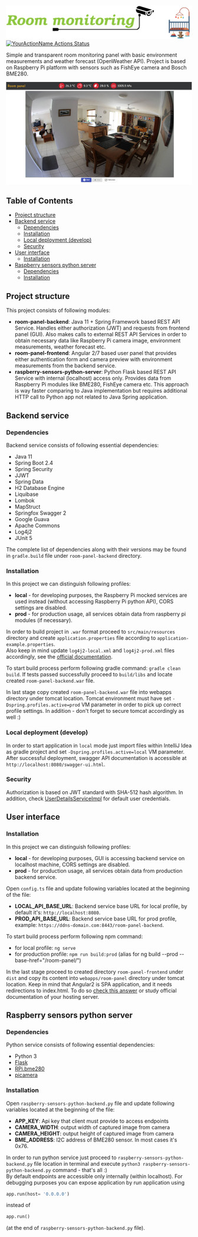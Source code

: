 ![Room monitoring](./_example/logo.png)
[![YourActionName Actions Status](https://github.com/LukaszBlasiak/smart-home/workflows/backend-build/badge.svg)](https://github.com/LukaszBlasiak/smart-home/actions)

Simple and transparent room monitoring panel with basic environment measurements and weather forecast (OpenWeather API). 
Project is based on Raspberry Pi platform with sensors such as FishEye camera and Bosch BME280.

![main panel example](./_example/preview.png)


## Table of Contents
- [Project structure](#project-structure)
- [Backend service](#backend-service)
  - [Dependencies](#dependencies)
  - [Installation](#installation)
  - [Local deployment (develop)](#local-deployment-develop)
  - [Security](#security)
- [User interface](#user-interface)
  - [Installation](#installation)
- [Raspberry sensors python server](#raspberry-sensors-python-server)
  - [Dependencies](#dependencies)
  - [Installation](#installation)

## Project structure

This project consists of following modules:
* **room-panel-backend**: Java 11 + Spring Framework based REST API Service. Handles either authorization (JWT) and requests from 
  frontend panel (GUI). Also makes calls to external REST API Services in order to obtain necessary data like Raspberry 
  Pi camera image, environment measurements, weather forecast etc.
* **room-panel-frontend**:  Angular 2/7 based user panel that provides either authentication form and camera 
  preview with environment measurements from the backend service.
* **raspberry-sensors-python-server**: Python Flask based REST API Service with internal (localhost) access only. Provides data 
 from Raspberry Pi modules like BME280, FishEye camera etc. This approach is way faster comparing to Java implementation 
  but requires additional HTTP call to Python app not related to Java Spring application.

## Backend service
### Dependencies
Backend service consists of following essential dependencies:
* Java 11
* Spring Boot 2.4
* Spring Security
* JJWT
* Spring Data
* H2 Database Engine
* Liquibase
* Lombok
* MapStruct
* Springfox Swagger 2
* Google Guava
* Apache Commons
* Log4j2
* JUnit 5

The complete list of dependencies along with their versions may be found in `gradle.build` file under 
`room-panel-backend` directory.
### Installation
In this project we can distinguish following profiles:
* **local** - for developing purposes, the Raspberry Pi mocked services are used instead (without accessing Raspberry Pi 
  python API), CORS settings are disabled.
* **prod** - for production usage, all services obtain data from raspberry pi modules (if necessary).  

In order to build project in `.war` format proceed to `src/main/resources` directory and create `application.properties` 
file according to `application-example.properties`.  
Also keep in mind update `log4j2-local.xml` and `log4j2-prod.xml` files accordingly, see the 
[official documentation](https://logging.apache.org/log4j/2.x/manual/configuration.html).

To start build process perform following gradle command: `gradle clean build`. If tests passed successfully proceed to
`build/libs` and locate created `room-panel-backend.war` file.

In last stage copy created `room-panel-backend.war` file into webapps directory under tomcat location. Tomcat environment must have set 
`-Dspring.profiles.active=prod` VM parameter in order to pick up correct profile settings. In addition - don't forget to
secure tomcat accordingly as well :)

### Local deployment (develop)
In order to start application in `local` mode just import files within IntelliJ Idea as gradle project and set
`-Dspring.profiles.active=local` VM parameter. After successful deployment, swagger API documentation is accessible at
`http://localhost:8080/swagger-ui.html`.
### Security
Authorization is based on JWT standard with SHA-512 hash algorithm. In addition, check 
[UserDetailsServiceImpl](room-panel-backend/src/main/java/pl/blasiak/security/service/UserDetailsServiceImpl.java)
for default user credentials.

## User interface
### Installation
In this project we can distinguish following profiles:
* **local** - for developing purposes, GUI is accessing backend service on localhost machine, CORS settings are disabled.
* **prod** - for production usage, all services obtain data from production backend service.

Open `config.ts` file and update following variables located at the beginning of the file:
* **LOCAL_API_BASE_URL**: Backend service base URL for local profile, by default it's: `http://localhost:8080`.
* **PROD_API_BASE_URL**: Backend service base URL for prod profile, example: `https://ddns-domain.com:8443/room-panel-backend`.

To start build process perform following npm command: 
* for local profile: `ng serve`
* for production profile: `npm run build:prod` (alias for ng build --prod --base-href="/room-panel/")

In the last stage proceed to created directory `room-panel-frontend` under `dist` and copy its content into `webapps/room-panel` directory 
under tomcat location. Keep in mind that Angular2 is SPA application, and it needs redirections to index.html. To do so
[check this answer](https://stackoverflow.com/a/39482787) or study official documentation of your hosting server. 

## Raspberry sensors python server
### Dependencies
Python service consists of following essential dependencies:
* Python 3
* [Flask](https://pypi.org/project/Flask/)
* [RPi.bme280](https://pypi.org/project/RPi.bme280/)
* [picamera](https://pypi.org/project/picamera/)
### Installation
Open `raspberry-sensors-python-backend.py` file and update following variables located at the beginning of the file:
* **APP_KEY**: Api key that client must provide to access endpoints 
* **CAMERA_WIDTH**: output width of captured image from camera
* **CAMERA_HEIGHT**: output height of captured image from camera
* **BME_ADDRESS**: I2C address of BME280 sensor. In most cases it's 0x76.

In order to run python service just proceed to `raspberry-sensors-python-backend.py` file location in terminal and execute 
`python3 raspberry-sensors-python-backend.py` command - that's all :)  
By default endpoints are accessible only internally (within localhost). For debugging purposes you can expose 
application by run application using 
```python
app.run(host= '0.0.0.0')
```
instead of 
```python
app.run()
```
 (at the end of `raspberry-sensors-python-backend.py` file).
